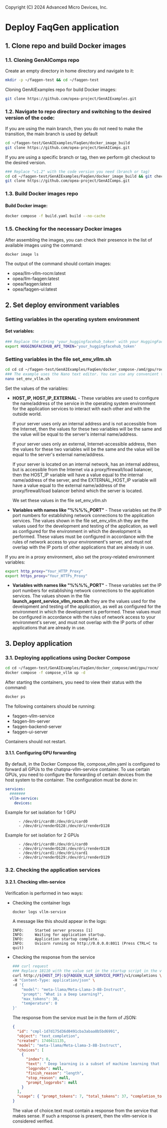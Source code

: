Copyright (C) 2024 Advanced Micro Devices, Inc.

# Deploy FaqGen application

## 1. Clone repo and build Docker images

### 1.1. Cloning GenAIComps repo

Create an empty directory in home directory and navigate to it:

```bash
mkdir -p ~/faqgen-test && cd ~/faqgen-test
```

Cloning GenAIExamples repo for build Docker images:

```bash
git clone https://github.com/opea-project/GenAIExamples.git
```

### 1.2. Navigate to repo directory and switching to the desired version of the code:

If you are using the main branch, then you do not need to make the transition, the main branch is used by default

```bash
cd ~/faqgen-test/GenAIExamples/FaqGen/docker_image_build
git clone https://github.com/opea-project/GenAIComps.git
```

If you are using a specific branch or tag, then we perform git checkout to the desired version.

```bash
### Replace "v1.2" with the code version you need (branch or tag)
cd cd ~/faqgen-test/GenAIExamples/FaqGen/docker_image_build && git checkout v1.2
git clone https://github.com/opea-project/GenAIComps.git
```

### 1.3. Build Docker images repo

#### Build Docker image:

```bash
docker compose -f build.yaml build --no-cache
```

### 1.5. Checking for the necessary Docker images

After assembling the images, you can check their presence in the list of available images using the command:

```bash
docker image ls
```

The output of the command should contain images:

- opea/llm-vllm-rocm:latest
- opea/llm-faqgen:latest
- opea/faqgen:latest
- opea/faqgen-ui:latest

## 2. Set deploy environment variables

### Setting variables in the operating system environment

#### Set variables:

```bash
### Replace the string 'your_huggingfacehub_token' with your HuggingFacehub repository access token.
export HUGGINGFACEHUB_API_TOKEN='your_huggingfacehub_token'
```

### Setting variables in the file set_env_vllm.sh

```bash
cd cd cd ~/faqgen-test/GenAIExamples/FaqGen/docker_compose-/amd/gpu/rocm
### The example uses the Nano text editor. You can use any convenient text editor
nano set_env_vllm.sh
```

Set the values of the variables:

- **HOST_IP, HOST_IP_EXTERNAL** - These variables are used to configure the name/address of the service in the operating system environment for the application services to interact with each other and with the outside world.

  If your server uses only an internal address and is not accessible from the Internet, then the values for these two variables will be the same and the value will be equal to the server's internal name/address.

  If your server uses only an external, Internet-accessible address, then the values for these two variables will be the same and the value will be equal to the server's external name/address.

  If your server is located on an internal network, has an internal address, but is accessible from the Internet via a proxy/firewall/load balancer, then the HOST_IP variable will have a value equal to the internal name/address of the server, and the EXTERNAL_HOST_IP variable will have a value equal to the external name/address of the proxy/firewall/load balancer behind which the server is located.

  We set these values in the file set_env_vllm.sh

- **Variables with names like "%%%%\_PORT"** - These variables set the IP port numbers for establishing network connections to the application services.
  The values shown in the file set_env_vllm.sh they are the values used for the development and testing of the application, as well as configured for the environment in which the development is performed. These values must be configured in accordance with the rules of network access to your environment's server, and must not overlap with the IP ports of other applications that are already in use.

If you are in a proxy environment, also set the proxy-related environment variables:

```bash
export http_proxy="Your_HTTP_Proxy"
export https_proxy="Your_HTTPs_Proxy"
```

- **Variables with names like "%%%%\_PORT"** - These variables set the IP port numbers for establishing network connections to the application services.
  The values shown in the file **launch_agent_service_vllm_rocm.sh** they are the values used for the development and testing of the application, as well as configured for the environment in which the development is performed. These values must be configured in accordance with the rules of network access to your environment's server, and must not overlap with the IP ports of other applications that are already in use.

## 3. Deploy application

### 3.1. Deploying applications using Docker Compose

```bash
cd cd ~/faqgen-test/GenAIExamples/FaqGen/docker_compose/amd/gpu/rocm/
docker compose -f compose_vllm up -d
```

After starting the containers, you need to view their status with the command:

```bash
docker ps
```

The following containers should be running:

- faqgen-vllm-service
- faqgen-llm-server
- faqgen-backend-server
- faqgen-ui-server

Containers should not restart.

#### 3.1.1. Configuring GPU forwarding

By default, in the Docker Compose file, compose_vllm.yaml is configured to forward all GPUs to the chatqna-vllm-service container.
To use certain GPUs, you need to configure the forwarding of certain devices from the host system to the container.
The configuration must be done in:

```yaml
services:
  #######
  vllm-service:
    devices:
```

Example for set isolation for 1 GPU

```
      - /dev/dri/card0:/dev/dri/card0
      - /dev/dri/renderD128:/dev/dri/renderD128
```

Example for set isolation for 2 GPUs

```
      - /dev/dri/card0:/dev/dri/card0
      - /dev/dri/renderD128:/dev/dri/renderD128
      - /dev/dri/card1:/dev/dri/card1
      - /dev/dri/renderD129:/dev/dri/renderD129
```

### 3.2. Checking the application services

#### 3.2.1. Checking vllm-service

Verification is performed in two ways:

- Checking the container logs

  ```bash
  docker logs vllm-service
  ```

  A message like this should appear in the logs:

  ```commandline
  INFO:     Started server process [1]
  INFO:     Waiting for application startup.
  INFO:     Application startup complete.
  INFO:     Uvicorn running on http://0.0.0.0:8011 (Press CTRL+C to quit)
  ```

- Сhecking the response from the service
  ```bash
  ### curl request
  ### Replace 18110 with the value set in the startup script in the variable VLLM_SERVICE_PORT
  curl http://${HOST_IP}:${FAQGEN_VLLM_SERVICE_PORT}/v1/completions \
  -H "Content-Type: application/json" \
  -d '{
      "model": "meta-llama/Meta-Llama-3-8B-Instruct",
      "prompt": "What is a Deep Learning?",
      "max_tokens": 30,
      "temperature": 0
  }'
  ```
  The response from the service must be in the form of JSON:
  ```json
  {
    "id": "cmpl-1d7d175d36d0491cba3abaa8b5bd6991",
    "object": "text_completion",
    "created": 1740411135,
    "model": "meta-llama/Meta-Llama-3-8B-Instruct",
    "choices": [
      {
        "index": 0,
        "text": " Deep learning is a subset of machine learning that involves the use of artificial neural networks to analyze and interpret data. It is called \"deep\" because it",
        "logprobs": null,
        "finish_reason": "length",
        "stop_reason": null,
        "prompt_logprobs": null
      }
    ],
    "usage": { "prompt_tokens": 7, "total_tokens": 37, "completion_tokens": 30, "prompt_tokens_details": null }
  }
  ```
  The value of choice.text must contain a response from the service that makes sense.
  If such a response is present, then the vllm-service is considered verified.

